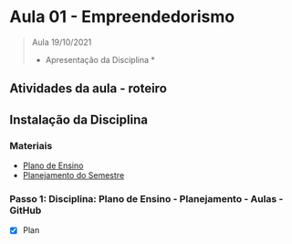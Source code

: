 # Aula 01 - Empreendedorismo

> Aula 19/10/2021
> 
>  * Apresentação da Disciplina *

## Atividades da aula - roteiro

## Instalação da Disciplina
### Materiais
- [Plano de Ensino](Plano_Ensino_POO_Remoto_2021.pdf)
- [Planejamento do Semestre](https://github.com/marcoswagner-commits/aulapoo/blob/3a731910eb8819c400b0e96c213063f1fe79e94f/documentos/Planejamento%20do%20Semestre_Remoto_2021_POO.pdf)


### Passo 1: Disciplina: Plano de Ensino - Planejamento - Aulas - GitHub
- [x]  Plan
